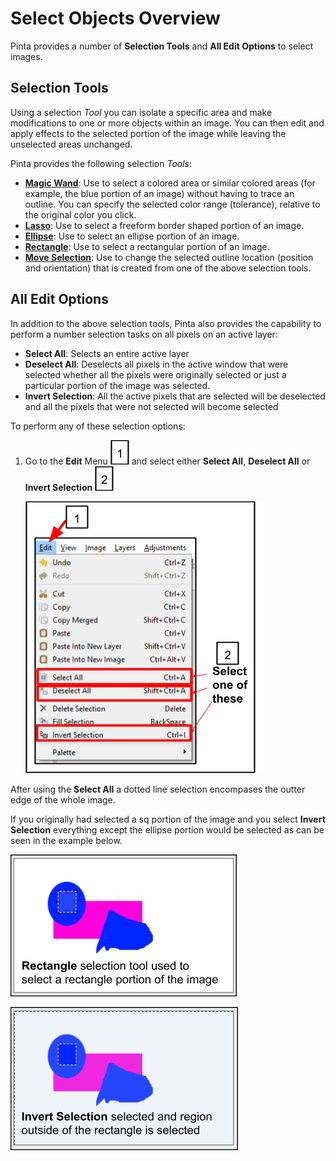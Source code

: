 # Select Objects Overview
Pinta provides a number of **Selection Tools** and **All Edit Options** to select images.


## Selection Tools

Using a selection *Tool* you can isolate a specific area and make modifications to one or more objects within an image. You can then edit and apply effects to the selected portion of the image while leaving the unselected areas unchanged. 

Pinta provides the following selection *Tools*:

  - [**Magic Wand**](wand.md): Use to select a colored area or similar colored areas (for example, the blue portion of an image) without having to trace an outline. You can specify the selected color range (tolerance), relative to the original color you click.
  - [**Lasso**](lasso.md):  Use to select a freeform border shaped portion of an image.
  - [**Ellipse**](ellipse.md):  Use to select an ellipse portion of an image.
  - [**Rectangle**](rectangle.md): Use to select a rectangular portion of an image.
  - [**Move Selection**](select_location.md): Use to change the selected outline location (position and orientation) that is created from one of the above selection tools.

## All Edit Options

In addition to the above selection tools, Pinta also provides the capability to perform a number selection tasks on all pixels on an active layer:

   - **Select All**: Selects an entire active layer
   - **Deselect All**: Deselects all pixels in the active window that were selected whether all the pixels were originally selected or just a particular portion of the image was selected. 
   - **Invert Selection**: All the active pixels that are selected will be deselected and all the pixels that were not selected will become selected  

To perform any of these selection options:

1.  Go to the **Edit** Menu ![one](img/one.png) and select either **Select All**, **Deselect All** or **Invert Selection** ![two](img/two.png)

     ![Select All Commands](img/selectall.png)

  After using the  **Select All** a dotted line selection encompases the outter edge of the whole image.  

  If you originally had selected a sq portion of the image and you select **Invert Selection** everything except the ellipse portion would be selected as can be seen in the example below.   

  ![Before invert](img/invertbefore.png)

  ![After invert](img/invertafter.png)

